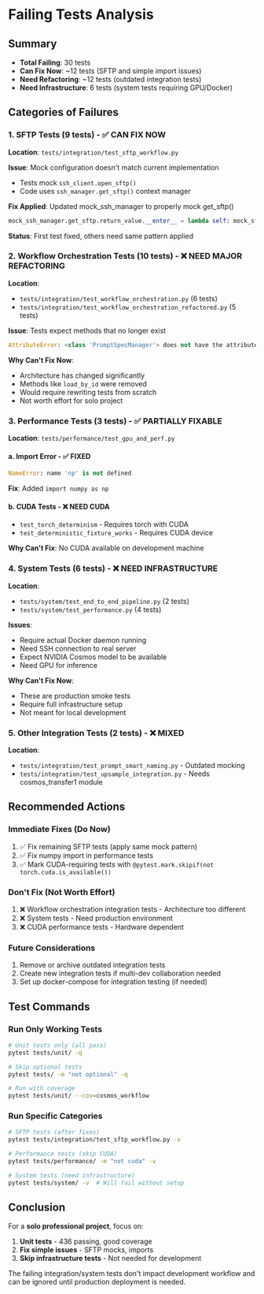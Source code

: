 # Failing Tests Analysis

## Summary
- **Total Failing**: 30 tests
- **Can Fix Now**: ~12 tests (SFTP and simple import issues)
- **Need Refactoring**: ~12 tests (outdated integration tests)
- **Need Infrastructure**: 6 tests (system tests requiring GPU/Docker)

## Categories of Failures

### 1. SFTP Tests (9 tests) - ✅ CAN FIX NOW
**Location**: `tests/integration/test_sftp_workflow.py`

**Issue**: Mock configuration doesn't match current implementation
- Tests mock `ssh_client.open_sftp()`
- Code uses `ssh_manager.get_sftp()` context manager

**Fix Applied**: Updated mock_ssh_manager to properly mock get_sftp()
```python
mock_ssh_manager.get_sftp.return_value.__enter__ = lambda self: mock_sftp_client
```

**Status**: First test fixed, others need same pattern applied

### 2. Workflow Orchestration Tests (10 tests) - ❌ NEED MAJOR REFACTORING
**Location**:
- `tests/integration/test_workflow_orchestration.py` (6 tests)
- `tests/integration/test_workflow_orchestration_refactored.py` (5 tests)

**Issue**: Tests expect methods that no longer exist
```python
AttributeError: <class 'PromptSpecManager'> does not have the attribute 'load_by_id'
```

**Why Can't Fix Now**:
- Architecture has changed significantly
- Methods like `load_by_id` were removed
- Would require rewriting tests from scratch
- Not worth effort for solo project

### 3. Performance Tests (3 tests) - ✅ PARTIALLY FIXABLE
**Location**: `tests/performance/test_gpu_and_perf.py`

#### a. Import Error - ✅ FIXED
```python
NameError: name 'np' is not defined
```
**Fix**: Added `import numpy as np`

#### b. CUDA Tests - ❌ NEED CUDA
- `test_torch_determinism` - Requires torch with CUDA
- `test_deterministic_fixture_works` - Requires CUDA device

**Why Can't Fix**: No CUDA available on development machine

### 4. System Tests (6 tests) - ❌ NEED INFRASTRUCTURE
**Location**:
- `tests/system/test_end_to_end_pipeline.py` (2 tests)
- `tests/system/test_performance.py` (4 tests)

**Issues**:
- Require actual Docker daemon running
- Need SSH connection to real server
- Expect NVIDIA Cosmos model to be available
- Need GPU for inference

**Why Can't Fix Now**:
- These are production smoke tests
- Require full infrastructure setup
- Not meant for local development

### 5. Other Integration Tests (2 tests) - ❌ MIXED
**Location**:
- `tests/integration/test_prompt_smart_naming.py` - Outdated mocking
- `tests/integration/test_upsample_integration.py` - Needs cosmos_transfer1 module

## Recommended Actions

### Immediate Fixes (Do Now)
1. ✅ Fix remaining SFTP tests (apply same mock pattern)
2. ✅ Fix numpy import in performance tests
3. ✅ Mark CUDA-requiring tests with `@pytest.mark.skipif(not torch.cuda.is_available())`

### Don't Fix (Not Worth Effort)
1. ❌ Workflow orchestration integration tests - Architecture too different
2. ❌ System tests - Need production environment
3. ❌ CUDA performance tests - Hardware dependent

### Future Considerations
1. Remove or archive outdated integration tests
2. Create new integration tests if multi-dev collaboration needed
3. Set up docker-compose for integration testing (if needed)

## Test Commands

### Run Only Working Tests
```bash
# Unit tests only (all pass)
pytest tests/unit/ -q

# Skip optional tests
pytest tests/ -m "not optional" -q

# Run with coverage
pytest tests/unit/ --cov=cosmos_workflow
```

### Run Specific Categories
```bash
# SFTP tests (after fixes)
pytest tests/integration/test_sftp_workflow.py -v

# Performance tests (skip CUDA)
pytest tests/performance/ -m "not cuda" -v

# System tests (need infrastructure)
pytest tests/system/ -v  # Will fail without setup
```

## Conclusion

For a **solo professional project**, focus on:
1. **Unit tests** - 436 passing, good coverage
2. **Fix simple issues** - SFTP mocks, imports
3. **Skip infrastructure tests** - Not needed for development

The failing integration/system tests don't impact development workflow and can be ignored until production deployment is needed.
